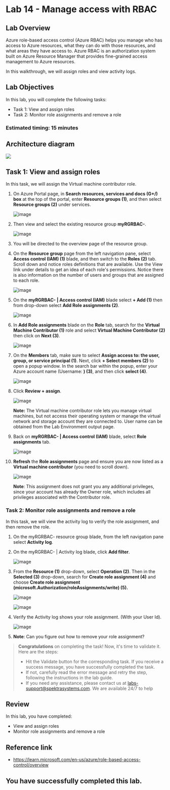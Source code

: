 # Lab 14 - Manage access with RBAC

## Lab Overview

Azure role-based access control (Azure RBAC) helps you manage who has access to Azure resources, what they can do with those resources, and what areas they have access to. Azure RBAC is an authorization system built on Azure Resource Manager that provides fine-grained access management to Azure resources.

In this walkthrough, we will assign roles and view activity logs.

## Lab Objectives

In this lab, you will complete the following tasks:

+ Task 1: View and assign roles
+ Task 2: Monitor role assignments and remove a role

### Estimated timing: 15 minutes

## Architecture diagram

![](../images/az900lab14.png)

## Task 1: View and assign roles

In this task, we will assign the Virtual machine contributor role. 

1. On Azure Portal page, in **Search resources, services and docs (G+/) box** at the top of the portal, enter **Resource groups (1)**, and then select **Resource groups (2)** under services.

   ![image](../images/lab14-image1.png)

1. Then view and select the existing resource group **myRGRBAC-<inject key="DeploymentID" enableCopy="false"/>**.

   ![image](../images/lab14-image2.png)
     
1. You will be directed to the overview page of the resource group.

1. On the **Resource group** page from the left navigation pane, select **Access control (IAM) (1)** blade, and then switch to the **Roles (2)** tab. Scroll down and notice roles definitions that are available. Use the View link under details to get an idea of each role's permissions. Notice there is also information on the number of users and groups that are assigned to each role.

   ![image](../images/lab14-image3.png)

1. On the **myRGRBAC-<inject key="DeploymentID" enableCopy="false"/> | Access control (IAM)** blade select **+ Add (1)** then from drop-down select **Add Role assignments (2)**. 

   ![image](../images/lab14-image4.png)
   
1. In  **Add Role assignments** blade on the **Role** tab, search for the **Virtual Machine Contributor (1)** role and select **Virtual Machine Contributor (2)** then click on **Next (3)**.

    ![image](../images/lab14-image5.png)
   

1. On the **Members** tab, make sure to select **Assign access to: the user, group, or service principal (1)**. Next, click **+ Select members (2)** to open a popup window. In the search bar within the popup, enter your Azure account name (Username: **<inject key="AzureAdUserEmail"></inject>) (3)**, and then click **select (4)**.

    ![image](../images/lab14-image6.png)

1. Click **Review + assign**.

   ![image](../images/lab14-image7.png)
   
     **Note:** The Virtual machine contributor role lets you manage virtual machines, but not access their operating system or manage the virtual network and storage account they are connected to. User name can be obtained from the Lab Environment output page.

1. Back on **myRGRBAC-<inject key="DeploymentID" enableCopy="false"/> | Access control (IAM)** blade, select **Role assignments** tab.

    ![image](../images/lab14-image8.png)

1. **Refresh** the **Role assignments** page and ensure you are now listed as a **Virtual machine contributor** (you need to scroll down).

     ![image](../images/lab14-image9.png)

    **Note**: This assignment does not grant you any additional privileges, since your account has already the Owner role, which includes all privileges associated with the Contributor role.

### Task 2: Monitor role assignments and remove a role

In this task, we will view the activity log to verify the role assignment, and then remove the role. 

1. On the myRGRBAC-<inject key="DeploymentID" enableCopy="false"/> resource group blade, from the left navigation pane select **Activity log**.

1. On the myRGRBAC-<inject key="DeploymentID" enableCopy="false"/> | Activity log blade, click **Add filter**.

    ![image](../images/lab14-image10.png)

1. From the **Resource (1)** drop-down, select **Operation (2)**. Then in the **Selected (3)** drop-down, search for **Create role assignment (4)** and choose **Create role assignment (microsoft.Authorization/roleAssignments/write) (5).**

    ![image](../images/lab14-image11.png)

    ![image](../images/lab14-image(12).png)

1. Verify the Activity log shows your role assignment. (With your User Id). 

     ![image](../images/lab14-image13.png)
   
1. **Note**: Can you figure out how to remove your role assignment?

<validation step="402a4212-b323-460b-bc90-58ed9e48c878" />

> **Congratulations** on completing the task! Now, it's time to validate it. Here are the steps:
> - Hit the Validate button for the corresponding task. If you receive a success message, you have successfully completed the task. 
> - If not, carefully read the error message and retry the step, following the instructions in the lab guide.
> - If you need any assistance, please contact us at labs-support@spektrasystems.com. We are available 24/7 to help
  
## Review

In this lab, you have completed:

- View and assign roles
- Monitor role assignments and remove a role

## Reference link

- https://learn.microsoft.com/en-us/azure/role-based-access-control/overview
  
## You have successfully completed this lab.
